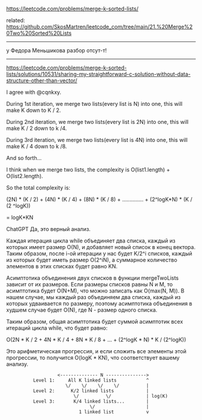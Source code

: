 https://leetcode.com/problems/merge-k-sorted-lists/

related: https://github.com/SkosMartren/leetcode_com/tree/main/21.%20Merge%20Two%20Sorted%20Lists

______

у Федора Меньшикова разбор отсут-т!

______

https://leetcode.com/problems/merge-k-sorted-lists/solutions/10531/sharing-my-straightforward-c-solution-without-data-structure-other-than-vector/

I agree with @cqnkxy.

During 1st iteration, we merge two lists(every list is N) into one, this will make K down to K / 2.

During 2nd iteration, we merge two lists(every list is 2N) into one, this will make K / 2 down to k /4.

During 3rd iteration, we merge two lists(every list is 4N) into one, this will make K / 4 down to k /8.

And so forth...

I think when we merge two lists, the complexity is O(list1.length) + O(list2.length).

So the total complexity is:

(2N) * (K / 2) + 
(4N) * (K / 4) + 
(8N) * (K / 8) + 
.............. + 
(2^logK*N) * (K / (2 ^logK)) 

= logK*KN

ChatGPT
Да, это верный анализ.

Каждая итерация цикла while объединяет два списка, каждый из которых имеет размер O(N), и добавляет новый список в конец вектора. Таким образом, после i-ой итерации у нас будет K/2^i списков, каждый из которых будет иметь размер O(2^iN), а суммарное количество элементов в этих списках будет равно KN.

Асимптотика объединения двух списков в функции mergeTwoLists зависит от их размеров. Если размеры списков равны N и M, то асимптотика будет O(N+M), что можно записать как O(max(N, M)). В нашем случае, мы каждый раз объединяем два списка, каждый из которых удваивается по размеру, поэтому асимптотика объединения в худшем случае будет O(N), где N - размер одного списка.

Таким образом, общая асимптотика будет суммой асимптотик всех итераций цикла while, что будет равно:

O(2N * K / 2 + 4N * K / 4 + 8N * K / 8 + ... + (2^logK * N) * K / (2^logK))

Это арифметическая прогрессия, и если сложить все элементы этой прогрессии, то получится O(logK * KN), что соответствует вашему анализу.


                       <-------------- N --------------->
              Level 1:     All K linked lists           ^
                          \/    \/    \/    \/          |
              Level 2:      K/2 linked lists            |
                             \/          \/             | log(K)
              Level 3:       K/4 linked lists...        |  
                                   \/                   |
                               1 linked list            v 
